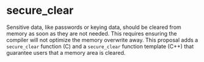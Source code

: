 # secure_clear

Sensitive data, like passwords or keying data, should be cleared from memory as soon as they are not needed. This requires ensuring the compiler will not optimize the memory overwrite away. This proposal adds a `secure_clear` function (C) and a `secure_clear` function template (C++) that guarantee users that a memory area is cleared.

